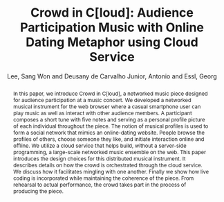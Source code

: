--- 
title: "Crowd in C[loud]: Audience Participation Music with Online Dating Metaphor using Cloud Service" 
abstract: "In this paper, we introduce Crowd in C[loud], a networked music piece designed for audience participation at a music concert. We developed a networked musical instrument for the web browser where a casual smartphone user can play music as well as interact with other audience members. A participant composes a short tune with five notes and serving as a personal profile picture of each individual throughout the piece. The notion of musical profiles is used to form a social network that mimics an online-dating website. People browse the profiles of others, choose someone they like, and initiate interaction online and offline. We utilize a cloud service that helps build, without a server-side programming, a large-scale networked music ensemble on the web. This paper introduces the design choices for this distributed musical instrument. It describes details on how the crowd is orchestrated through the cloud service. We discuss how it facilitates mingling with one another. Finally we show how live coding is incorporated while maintaining the coherence of the piece. From rehearsal to actual performance, the crowd takes part in the process of producing the piece." 
address: "Atlanta, Georgia" 
author: "Lee, Sang Won and Deusany de Carvalho Junior, Antonio and Essl, Georg"
webAuthor: "Sang Won Lee, Antonio Deusany de Carvalho Junior, Georg Essl" 
booktitle: "Proceedings of the International Web Audio Conference" 
editor: "Freeman, Jason and Lerch, Alexander and Paradis, Matthew" 
month: "April"
pages: "" 
publisher: "Georgia Tech" 
series: "WAC '16"
track: "Paper"  
year: "2016" 
id: "2016_65" 
tags: year2016
media: https://smartech.gatech.edu/bitstream/handle/1853/54594/audience_videostream.html?sequence=8&isAllowed=y 
pdflink: /_data/papers/pdf/2016/2016_65.pdf
ISSN: 2663-5844
---